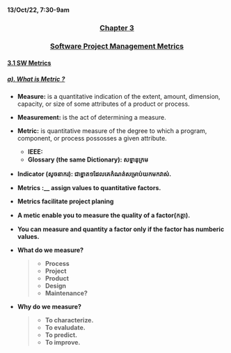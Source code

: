 <div>

#### 13/Oct/22, 7:30-9am

### <center> <u> Chapter 3 </u> </center>
### <center> <u> Software Project Management Metrics </u> </center>

#### <u> 3.1 SW Metrics </u>

##### <u> a). What is Metric ?</u>

- __Measure:__ is a quantitative indication of the extent, amount, dimension, capacity, or size of some attributes of a product or process.

- __Measurement:__ is the act of determining a measure.

- <b>Metric:</b> is quantitative measure of the degree to which a program, component, or process possosses a given attribute.
    - <b>IEEE:</b> 
    - <b>Glossary (the same Dictionary):<b> សទ្ទានុក្រម 

- __Indicator (សូចនាករ):__ ជាខ្នាត១ដែលគេកំណត់សម្រាប់យកមកវាស់.

- Metrics :__ assign values to quantitative factors.

- Metrics facilitate project planing

- A metic enable you to measure the quality of a factor(កត្តា).

- You can measure and quantity a factor only if the factor has numberic values.

* What do we measure?
    >- Process 
    >- Project
    >- Product
    >- Design
    >- Maintenance?

* Why do we measure?
    >- To characterize.
    >- To evaludate.
    >- To predict.
    >- To improve.

</div>

